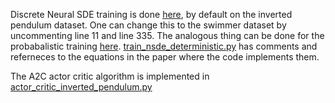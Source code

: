 



Discrete Neural SDE training is done [here](./train_nsde_deterministic.py), by default on the inverted pendulum dataset. One can change this to the swimmer dataset by uncommenting line 11 and line 335. 
The analogous thing can be done for the probabalistic training [here](./train_nsde_deterministic.py). [train_nsde_deterministic.py](./train_nsde_deterministic.py) has comments and referneces to the equations in the paper where the code implements them. 

The A2C actor critic algorithm is implemented in [actor_critic_inverted_pendulum.py](./actor_critic_inverted_pendulum.py)
